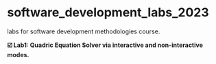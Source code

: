 # software_development_labs_2023
labs for software development methodologies course.

**☑️ Lab1: Quadric Equation Solver via interactive and non-interactive modes.**
